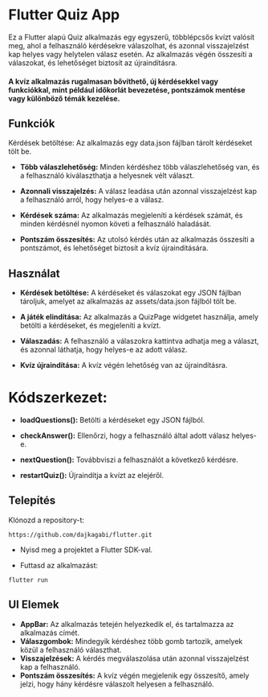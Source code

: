 # Flutter Quiz App
Ez a Flutter alapú Quiz alkalmazás egy egyszerű, többlépcsős kvízt valósít meg, ahol a felhasználó kérdésekre válaszolhat, és azonnal visszajelzést kap helyes vagy helytelen válasz esetén. Az alkalmazás végén összesíti a válaszokat, és lehetőséget biztosít az újraindításra.

#### A kvíz alkalmazás rugalmasan bővíthető, új kérdésekkel vagy funkciókkal, mint például időkorlát bevezetése, pontszámok mentése vagy különböző témák kezelése.

## Funkciók
Kérdések betöltése: Az alkalmazás egy data.json fájlban tárolt kérdéseket tölt be.

- **Több válaszlehetőség:** Minden kérdéshez több válaszlehetőség van, és a felhasználó kiválaszthatja a helyesnek vélt választ.

- **Azonnali visszajelzés:** A válasz leadása után azonnal visszajelzést kap a felhasználó arról, hogy helyes-e a válasz.

- **Kérdések száma:** Az alkalmazás megjeleníti a kérdések számát, és minden kérdésnél nyomon követi a felhasználó haladását.

- **Pontszám összesítés:** Az utolsó kérdés után az alkalmazás összesíti a pontszámot, és lehetőséget biztosít a kvíz újraindítására.

## Használat

- **Kérdések betöltése:** A kérdéseket és válaszokat egy JSON fájlban tároljuk, amelyet az alkalmazás az assets/data.json fájlból tölt be.

- **A játék elindítása:** Az alkalmazás a QuizPage widgetet használja, amely betölti a kérdéseket, és megjeleníti a kvízt.

- **Válaszadás:** A felhasználó a válaszokra kattintva adhatja meg a választ, és azonnal láthatja, hogy helyes-e az adott válasz.

- **Kvíz újraindítása:** A kvíz végén lehetőség van az újraindításra.

# Kódszerkezet:

- **loadQuestions():** Betölti a kérdéseket egy JSON fájlból.

- **checkAnswer():** Ellenőrzi, hogy a felhasználó által adott válasz helyes-e.

- **nextQuestion():** Továbbviszi a felhasználót a következő kérdésre.

- **restartQuiz():** Újraindítja a kvízt az elejéről.

## Telepítés

Klónozd a repository-t:

```https://github.com/dajkagabi/flutter.git```

- Nyisd meg a projektet a Flutter SDK-val.

- Futtasd az alkalmazást:

```flutter run```

## UI Elemek

- **AppBar:** Az alkalmazás tetején helyezkedik el, és tartalmazza az alkalmazás címét.
- **Válaszgombok:** Mindegyik kérdéshez több gomb tartozik, amelyek közül a felhasználó választhat.
- **Visszajelzések:** A kérdés megválaszolása után azonnal visszajelzést kap a felhasználó.
- **Pontszám összesítés:** A kvíz végén megjelenik egy összesítő, amely jelzi, hogy hány kérdésre válaszolt helyesen a felhasználó.





